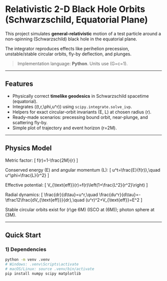 # Relativistic 2-D Black Hole Orbits (Schwarzschild, Equatorial Plane)

This project simulates **general-relativistic** motion of a test particle around a non-spinning (Schwarzschild) black hole in the equatorial plane.  

The integrator reproduces effects like perihelion precession, unstable/stable circular orbits, fly-by deflection, and plunges.

> Implementation language: **Python**. Units use \(G=c=1\).  

---

## Features
- Physically correct **timelike geodesics** in Schwarzschild spacetime (equatorial).
- Integrates \((t,r,\phi,u^r)\) using `scipy.integrate.solve_ivp`.
- Helpers for exact circular-orbit invariants \(E, L\) at chosen radius \(r\).
- Ready-made scenarios: precessing bound orbit, near-plunge, and scattering fly-by.
- Simple plot of trajectory and event horizon \(r=2M\).

---

## Physics Model
Metric factor:
\[
f(r)=1-\frac{2M}{r}
\]

Conserved energy \(E\) and angular momentum \(L\):
\[
u^t=\frac{E}{f(r)},\quad u^\phi=\frac{L}{r^2}
\]

Effective potential:
\[
V_{\text{eff}}(r)=f(r)\left(1+\frac{L^2}{r^2}\right)
\]

Radial dynamics:
\[
\frac{dr}{d\tau}=u^r,\quad \frac{du^r}{d\tau}=-\tfrac12\frac{dV_{\text{eff}}}{dr},\quad
(u^r)^2+V_{\text{eff}}=E^2
\]

Stable circular orbits exist for \(r\ge 6M\) (ISCO at \(6M\)); photon sphere at \(3M\).

---

## Quick Start

### 1) Dependencies
```bash
python -m venv .venv
# Windows: .venv\Scripts\activate
# macOS/Linux: source .venv/bin/activate
pip install numpy scipy matplotlib
